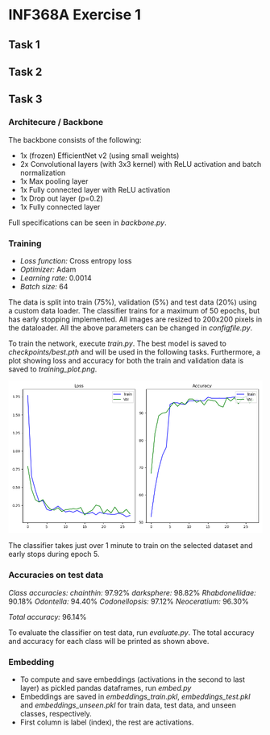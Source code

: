 # INF368A Exercise 1

## Task 1
## Task 2

## Task 3
### Architecure / Backbone
The backbone consists of the following:
- 1x (frozen) EfficientNet v2 (using small weights)
- 2x Convolutional layers (with 3x3 kernel) with ReLU activation and batch normalization
- 1x Max pooling layer
- 1x Fully connected layer with ReLU activation
- 1x Drop out layer (p=0.2)
- 1x Fully connected layer

Full specifications can be seen in *backbone.py*. 

### Training
- *Loss function:* Cross entropy loss
- *Optimizer:* Adam
- *Learning rate:* 0.0014
- *Batch size:* 64

The data is split into train (75%), validation (5%) and test data (20%) using a custom data loader. The classifier trains for a maximum of 50 epochs, but has early stopping implemented. All images are resized to 200x200 pixels in the dataloader. All the above parameters can be changed in *configfile.py*.

To train the network, execute *train.py*. The best model is saved to *checkpoints/best.pth* and will be used in the following tasks. Furthermore, a plot showing loss and accuracy for both the train and validation data is saved to *training_plot.png*.

![Loss and accuracy plot during](training_plot.png)

The classifier takes just over 1 minute to train on the selected dataset and early stops during epoch 5.

### Accuracies on test data
*Class accuracies:*
*chainthin:* 97.92%
*darksphere:* 98.82%
*Rhabdonellidae:* 90.18%
*Odontella:* 94.40%
*Codonellopsis:* 97.12%
*Neoceratium:* 96.30%

*Total accuracy:* 96.14%

To evaluate the classifier on test data, run *evaluate.py*. The total accuracy and accuracy for each class will be printed as shown above.





### Embedding
- To compute and save embeddings (activations in the second to last layer) as pickled pandas dataframes, run *embed.py*
- Embeddings are saved in *embeddings_train.pkl*, *embeddings_test.pkl* and *embeddings_unseen.pkl* for train data, test data, and unseen classes, respectively.
- First column is label (index), the rest are activations.

